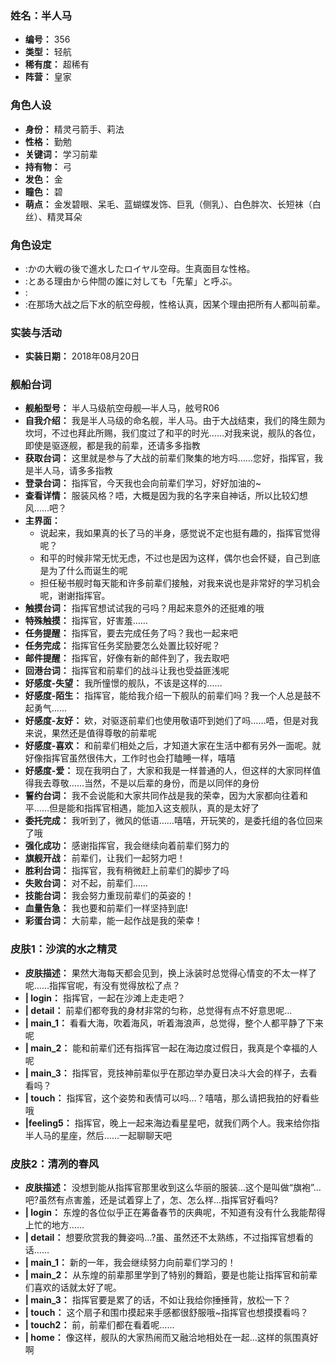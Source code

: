 ### 姓名：半人马
* **编号：** 356
* **类型：** 轻航
* **稀有度：** 超稀有
* **阵营：** 皇家


### 角色人设
* **身份：** 精灵弓箭手、莉法
* **性格：** 勤勉
* **关键词：** 学习前辈
* **持有物：** 弓
* **发色：** 金
* **瞳色：** 碧
* **萌点：** 金发碧眼、呆毛、蓝蝴蝶发饰、巨乳（侧乳）、白色胖次、长短袜（白丝）、精灵耳朵


### 角色设定
* :かの大戦の後で進水したロイヤル空母。生真面目な性格。
* :とある理由から仲間の誰に対しても「先輩」と呼ぶ。
* :
* :在那场大战之后下水的航空母舰，性格认真，因某个理由把所有人都叫前辈。


### 实装与活动
* **实装日期：** 2018年08月20日


### 舰船台词
* **舰船型号：** 半人马级航空母舰—半人马，舷号R06
* **自我介绍：** 我是半人马级的命名舰，半人马。由于大战结束，我们的降生颇为坎坷，不过也拜此所赐，我们度过了和平的时光……对我来说，舰队的各位，即使是驱逐舰，都是我的前辈，还请多多指教
* **获取台词：** 这里就是参与了大战的前辈们聚集的地方吗……您好，指挥官，我是半人马，请多多指教
* **登录台词：** 指挥官，今天我也会向前辈们学习，好好加油的~
* **查看详情：** 服装风格？唔，大概是因为我的名字来自神话，所以比较幻想风……吧？
* **主界面：**
  * 说起来，我如果真的长了马的半身，感觉说不定也挺有趣的，指挥官觉得呢？
  * 和平的时候非常无忧无虑，不过也是因为这样，偶尔也会怀疑，自己到底是为了什么而诞生的呢
  * 担任秘书舰时每天能和许多前辈们接触，对我来说也是非常好的学习机会呢，谢谢指挥官。
* **触摸台词：** 指挥官想试试我的弓吗？用起来意外的还挺难的哦
* **特殊触摸：** 指挥官，好害羞……
* **任务提醒：** 指挥官，要去完成任务了吗？我也一起来吧
* **任务完成：** 指挥官任务奖励要怎么处置比较好呢？
* **邮件提醒：** 指挥官，好像有新的邮件到了，我去取吧
* **回港台词：** 指挥官和前辈们的战斗让我也受益匪浅呢
* **好感度-失望：** 我所憧憬的舰队，不该是这样的……
* **好感度-陌生：** 指挥官，能给我介绍一下舰队的前辈们吗？我一个人总是鼓不起勇气……
* **好感度-友好：** 欸，对驱逐前辈们也使用敬语吓到她们了吗……唔，但是对我来说，果然还是值得尊敬的前辈呢
* **好感度-喜欢：** 和前辈们相处之后，才知道大家在生活中都有另外一面呢。就好像指挥官虽然很伟大，工作时也会打瞌睡一样，嘻嘻
* **好感度-爱：** 现在我明白了，大家和我是一样普通的人，但这样的大家同样值得我去尊敬……当然，不是以后辈的身份，而是以同伴的身份
* **誓约台词：** 我不会说能和大家共同作战是我的荣幸，因为大家都向往着和平……但是能和指挥官相遇，能加入这支舰队，真的是太好了
* **委托完成：** 我听到了，微风的低语……嘻嘻，开玩笑的，是委托组的各位回来了哦
* **强化成功：** 感谢指挥官，我会继续向着前辈们努力的
* **旗舰开战：** 前辈们，让我们一起努力吧！
* **胜利台词：** 指挥官，我有稍微赶上前辈们的脚步了吗
* **失败台词：** 对不起，前辈们……
* **技能台词：** 我会努力重现前辈们的英姿的！
* **血量告急：** 我也要和前辈们一样坚持到底!
* **彩蛋台词：** 大前辈，能一起作战是我的荣幸！


### 皮肤1：沙滨的水之精灵
* **皮肤描述：** 果然大海每天都会见到，换上泳装时总觉得心情变的不太一样了呢……指挥官呢，有没有觉得放松了点？
* **| login：** 指挥官，一起在沙滩上走走吧？
* **| detail：** 前辈们都夸我的身材非常的匀称，总觉得有点不好意思呢…
* **| main_1：** 看看大海，吹着海风，听着海浪声，总觉得，整个人都平静了下来呢
* **| main_2：** 能和前辈们还有指挥官一起在海边度过假日，我真是个幸福的人呢
* **| main_3：** 指挥官，竞技神前辈似乎在那边举办夏日决斗大会的样子，去看看吗？
* **| touch：** 指挥官，这个姿势和表情可以吗…？嘻嘻，那么请把我拍的好看些哦
* **|feeling5：** 指挥官，晚上一起来海边看星星吧，就我们两个人。我来给你指半人马的星座，然后……一起聊聊天吧


### 皮肤2：清冽的春风
* **皮肤描述：** 没想到能从指挥官那里收到这么华丽的服装…这个是叫做“旗袍”…吧?虽然有点害羞，还是试着穿上了，怎、怎么样…指挥官好看吗?
* **| login：** 东煌的各位似乎正在筹备春节的庆典呢，不知道有没有什么我能帮得上忙的地方……
* **| detail：** 想要欣赏我的舞姿吗…?虽、虽然还不太熟练，不过指挥官想看的话……
* **| main_1：** 新的一年，我会继续努力向前辈们学习的！
* **| main_2：** 从东煌的前辈那里学到了特别的舞蹈，要是也能让指挥官和前辈们喜欢的话就太好了呢。
* **| main_3：** 指挥官要是累了的话，不如让我给你捶捶背，放松一下？
* **| touch：** 这个扇子和围巾摸起来手感都很舒服哦~指挥官也想摸摸看吗？
* **| touch2：** 前，前辈们都在看着呢……
* **| home：** 像这样，舰队的大家热闹而又融洽地相处在一起…这样的氛围真好啊
